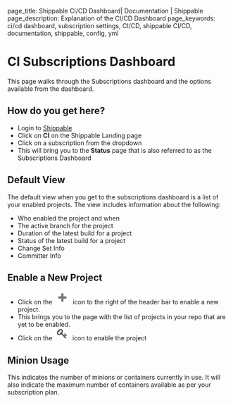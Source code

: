 page_title: Shippable CI/CD Dashboard| Documentation | Shippable
page_description: Explanation of the CI/CD Dashboard
page_keywords: ci/cd dashboard, subscription settings, CI/CD, shippable CI/CD, documentation, shippable, config, yml

# CI Subscriptions Dashboard

This page walks through the Subscriptions dashboard and the options available from the dashboard.

## How do you get here?

- Login to [Shippable](https://shippable.com)
- Click on **CI** on the Shippable Landing page
- Click on a subscription from the dropdown
- This will bring you to the **Status** page that is also referred to as the Subscriptions Dashboard

## Default View

The default view when you get to the subscriptions dashboard is a list of your enabled projects. The view includes information about the following:

- Who enabled the project and when
- The active branch for the project
- Duration of the latest build for a project
- Status of the latest build for a project
- Change Set Info
- Committer Info

## Enable a New Project

- Click on the ![add icon](images/add_icon.gif) icon to the right of the header bar to enable a new project.
- This brings you to the page with the list of projects in your repo that are yet to be enabled.
- Click on the ![key](images/enable_icon.gif) icon to enable the project

## Minion Usage

This indicates the number of minions or containers currently in use. It will also indicate the maximum number of containers available as per your subscription plan.



